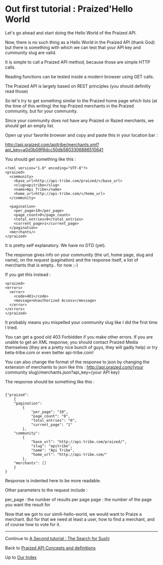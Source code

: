 # Out first tutorial : Praized'Hello World #

Let's go ahead and start doing the Hello World of the Praized API.

Now, there is no such thing as a Hello World in the Praized API (thank God) but there is something
with which we can test that your API key and cummunity slug are valid.

It is simple to call a Praized API method, because those are simple HTTP calls.

Reading functions can be tested inside a modern browser using GET calls.

The Praized API is largely based on REST principles (you should definitly read those)

So let's try to get something similar to the Praized home page which lists (at the time of this writing)
the top Praized merchants in the Praized community, but for your community.

Since your community does not have any Praized or Razed merchants, we should get an empty list.

Open up your favorite browser and copy and paste this in your location bar :

http://api.praized.com/apitribe/merchants.xml?api_key=a0d3b09f9dcc50db5803306886510641

You should get something like this :

```
<?xml version="1.0" encoding="UTF-8"?>
<praized>
  <community>
    <base_url>http://api-tribe.com/praized/</base_url>
    <slug>apitribe</slug>
    <name>Api Tribe</name>
    <home_url>http://api-tribe.com/</home_url>
  </community>

  <pagination>
    <per_page>10</per_page>
    <page_count>0</page_count>
    <total_entries>0</total_entries>
    <current_page>1</current_page>
  </pagination>
  <merchants/>
</praized>
```

It is pretty self explanatory. We have no DTD (yet).

The response gives info on your community (the url, home page, slug and name),
on the request (pagination) and the response itself, a list of merchants that is empty.. for now ;-)

If you get this instead :
```
<praized>
<errors>
  <error>
    <code>401</code>
    <message>Unauthorized Access</message>
  </error>
</errors>
</praized>
```





It probably means you mispelled your community slug like I did the first time I tried.

You can get a good old 403 Forbidden if you make other errors. If you are unable to get
an XML response, you should contact Praized Media themselves (they are a pretty nice bunch
of guys, they will gadly help) or try beta-tribe.com or even better api-tribe.com!

You can also change the format of the response to json by changing the extension of merchants to
json like this : http://api.praized.com/{your community slug}/merchants.json?api\_key={your API key}

The response should be something like this :
```

{"praized": 
	{
	"pagination": 
		{
			"per_page": "10",
			"page_count": "0", 
			"total_entries": "0", 
			"current_page": "1"
		},
	"community": 
		{
			"base_url": "http://api-tribe.com/praized/", 
			"slug": "apitribe", 
			"name": "Api Tribe", 
			"home_url": "http://api-tribe.com/"
		}, 
	"merchants": []
	}
}
```

Response is indented here to be more readable.

Other parameters to the request include :

per\_page : the number of results per page
page : the number of the page you want the result for

Now that we got to our simili-hello-world, we would want to Praize a merchant. But for that we need at least a user, how to find a merchant, and of course how to vote for it.


---


Continue to [A Second tutorial : The Search for Sushi](A_Second_Tutorial_Search.md)

Back to [Praized API Concepts and definitions](Praized_API_Concepts_and_definitions.md)

Up to [Our Index](API.md)